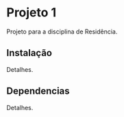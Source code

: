 # Projeto 1 
Projeto para a disciplina de Residência.

## Instalação

Detalhes.    

## Dependencias

Detalhes.
